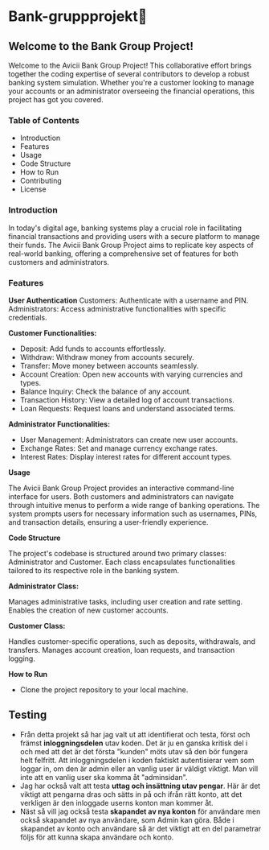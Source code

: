 # Bank-gruppprojekt🏦

## Welcome to the Bank Group Project!

Welcome to the Avicii Bank Group Project! This collaborative effort brings together the coding expertise of several contributors to develop a robust banking system simulation. Whether you're a customer looking to manage your accounts or an administrator overseeing the financial operations, this project has got you covered.

### Table of Contents
- Introduction
- Features
- Usage
- Code Structure
- How to Run
- Contributing
 - License
  
### Introduction
In today's digital age, banking systems play a crucial role in facilitating financial transactions and providing users with a secure platform to manage their funds. The Avicii Bank Group Project aims to replicate key aspects of real-world banking, offering a comprehensive set of features for both customers and administrators.

### Features
**User Authentication**
Customers: Authenticate with a username and PIN.
Administrators: Access administrative functionalities with specific credentials.

**Customer Functionalities:**
- Deposit: Add funds to accounts effortlessly.
- Withdraw: Withdraw money from accounts securely.
- Transfer: Move money between accounts seamlessly.
- Account Creation: Open new accounts with varying currencies and types.
- Balance Inquiry: Check the balance of any account.
- Transaction History: View a detailed log of account transactions.
- Loan Requests: Request loans and understand associated terms.
  
**Administrator Functionalities:**
- User Management: Administrators can create new user accounts.
- Exchange Rates: Set and manage currency exchange rates.
- Interest Rates: Display interest rates for different account types.
  
**Usage**

The Avicii Bank Group Project provides an interactive command-line interface for users. Both customers and administrators can navigate through intuitive menus to perform a wide range of banking operations. The system prompts users for necessary information such as usernames, PINs, and transaction details, ensuring a user-friendly experience.

**Code Structure**

The project's codebase is structured around two primary classes: Administrator and Customer. Each class encapsulates functionalities tailored to its respective role in the banking system.

**Administrator Class:**

Manages administrative tasks, including user creation and rate setting.
Enables the creation of new customer accounts.

**Customer Class:**

Handles customer-specific operations, such as deposits, withdrawals, and transfers.
Manages account creation, loan requests, and transaction logging.

**How to Run**
- Clone the project repository to your local machine.


## Testing
- Från detta projekt så har jag valt ut att identifierat  och testa, först och främst **inloggningsdelen** utav koden. Det är ju en ganska kritisk del i och med att det är det första "kunden" möts utav så den bör fungera helt felfritt. Att inloggningsdelen i koden faktiskt autentisierar vem som loggar in, om den är admin eller an vanlig user är väldigt viktigt. Man vill inte att en vanlig user ska komma åt "adminsidan". 
- Jag har också valt att testa **uttag och insättning utav pengar**. Här är det viktigt att pengarna dras och sätts in på och ifrån rätt konto, att det verkligen är den inloggade userns konton man kommer åt. 
- Näst så vill jag också testa **skapandet av nya konton** för användare men också skapandet av nya användare, som Admin kan göra. Både i skapandet av konto och användare så är det viktigt att en del parametrar följs för att kunna skapa användare och konto. 



